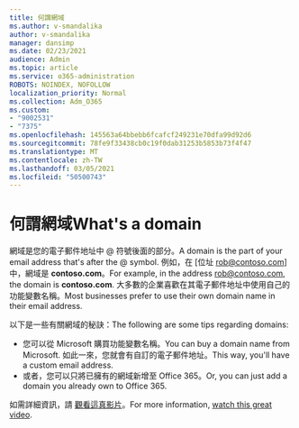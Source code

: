 ```yaml
---
title: 何謂網域
ms.author: v-smandalika
author: v-smandalika
manager: dansimp
ms.date: 02/23/2021
audience: Admin
ms.topic: article
ms.service: o365-administration
ROBOTS: NOINDEX, NOFOLLOW
localization_priority: Normal
ms.collection: Adm_O365
ms.custom:
- "9002531"
- "7375"
ms.openlocfilehash: 145563a64bbebb6fcafcf249231e70dfa99d92d6
ms.sourcegitcommit: 78fe9f33438cb0c19f0dab31253b5853b73f4f47
ms.translationtype: MT
ms.contentlocale: zh-TW
ms.lasthandoff: 03/05/2021
ms.locfileid: "50500743"
---
```

# <a name="whats-a-domain"></a><span data-ttu-id="95249-102">何謂網域</span><span class="sxs-lookup"><span data-stu-id="95249-102">What's a domain</span></span>

<span data-ttu-id="95249-103">網域是您的電子郵件地址中 @ 符號後面的部分。</span><span class="sxs-lookup"><span data-stu-id="95249-103">A domain is the part of your email address that's after the @ symbol.</span></span> <span data-ttu-id="95249-104">例如，在 [位址 rob@contoso.com] 中，網域是 **contoso.com**。</span><span class="sxs-lookup"><span data-stu-id="95249-104">For example, in the address rob@contoso.com, the domain is **contoso.com**.</span></span> <span data-ttu-id="95249-105">大多數的企業喜歡在其電子郵件地址中使用自己的功能變數名稱。</span><span class="sxs-lookup"><span data-stu-id="95249-105">Most businesses prefer to use their own domain name in their email address.</span></span>

<span data-ttu-id="95249-106">以下是一些有關網域的秘訣：</span><span class="sxs-lookup"><span data-stu-id="95249-106">The following are some tips regarding domains:</span></span>

- <span data-ttu-id="95249-107">您可以從 Microsoft 購買功能變數名稱。</span><span class="sxs-lookup"><span data-stu-id="95249-107">You can buy a domain name from Microsoft.</span></span> <span data-ttu-id="95249-108">如此一來，您就會有自訂的電子郵件地址。</span><span class="sxs-lookup"><span data-stu-id="95249-108">This way, you'll have a custom email address.</span></span>
- <span data-ttu-id="95249-109">或者，您可以只將已擁有的網域新增至 Office 365。</span><span class="sxs-lookup"><span data-stu-id="95249-109">Or, you can just add a domain you already own to Office 365.</span></span>

<span data-ttu-id="95249-110">如需詳細資訊，請 [觀看這真影片](https://www.youtube.com/watch)。</span><span class="sxs-lookup"><span data-stu-id="95249-110">For more information, [watch this great video](https://www.youtube.com/watch).</span></span>